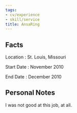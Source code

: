 ```yaml
---
tags:
- cv/experience
- skill/service
title: AnsaRing
---
```


Facts
-----

Location
:   St. Louis, Missouri

Start Date
:   November 2010

End Date
:   December 2010

Personal Notes
--------------

I was not good at this job, at all.
